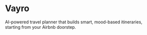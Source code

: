 # Vayro
AI-powered travel planner that builds smart, mood-based itineraries, starting from your Airbnb doorstep.
